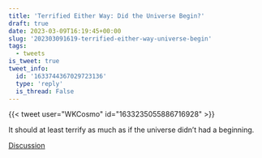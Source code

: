 ```yaml
---
title: 'Terrified Either Way: Did the Universe Begin?'
draft: true
date: 2023-03-09T16:19:45+00:00
slug: '202303091619-terrified-either-way-universe-begin'
tags:
  - tweets
is_tweet: true
tweet_info:
  id: '1633744367029723136'
  type: 'reply'
  is_thread: False
---
```




{{< tweet user="WKCosmo" id="1633235055886716928" >}}

It should at least terrify as much as if the universe didn’t had a beginning.

[Discussion](https://x.com/sytelus/status/1633744367029723136)
